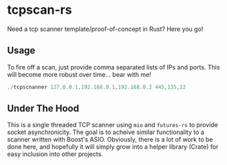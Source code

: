 # tcpscan-rs
Need a tcp scanner template/proof-of-concept in Rust? Here you go!

## Usage
To fire off a scan, just provide comma separated lists of IPs and ports. This will become more robust over time... 
bear with me!
```rust
./tcpscnanner 127.0.0.1,192.168.0.1,192.168.0.2 445,135,22
```

## Under The Hood
This is a single threaded TCP scanner using `mio` and `futures-rs` to provide socket asynchronicity. The goal is to acheive
similar functionality to a scanner written with Boost's ASIO. Obviously, there is a lot of work to be done here, and hopefully 
it will simply grow into a helper library (Crate) for easy inclusion into other projects.
